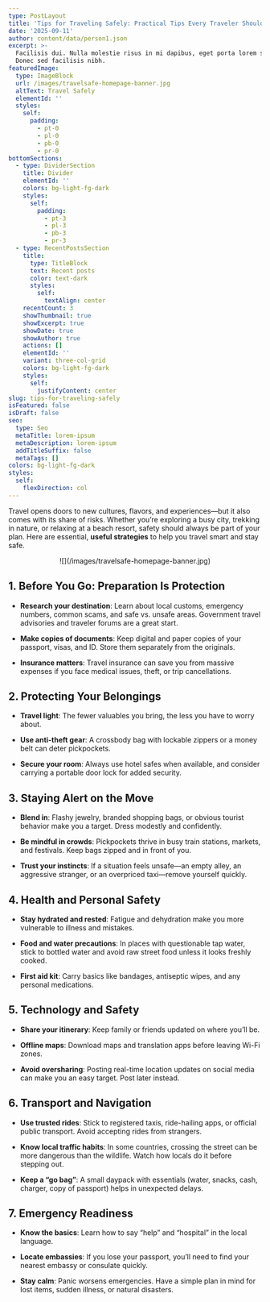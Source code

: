```yaml
---
type: PostLayout
title: 'Tips for Traveling Safely: Practical Tips Every Traveler Should Know'
date: '2025-09-11'
author: content/data/person1.json
excerpt: >-
  Facilisis dui. Nulla molestie risus in mi dapibus, eget porta lorem semper.
  Donec sed facilisis nibh.
featuredImage:
  type: ImageBlock
  url: /images/travelsafe-homepage-banner.jpg
  altText: Travel Safely
  elementId: ''
  styles:
    self:
      padding:
        - pt-0
        - pl-0
        - pb-0
        - pr-0
bottomSections:
  - type: DividerSection
    title: Divider
    elementId: ''
    colors: bg-light-fg-dark
    styles:
      self:
        padding:
          - pt-3
          - pl-3
          - pb-3
          - pr-3
  - type: RecentPostsSection
    title:
      type: TitleBlock
      text: Recent posts
      color: text-dark
      styles:
        self:
          textAlign: center
    recentCount: 3
    showThumbnail: true
    showExcerpt: true
    showDate: true
    showAuthor: true
    actions: []
    elementId: ''
    variant: three-col-grid
    colors: bg-light-fg-dark
    styles:
      self:
        justifyContent: center
slug: tips-for-traveling-safely
isFeatured: false
isDraft: false
seo:
  type: Seo
  metaTitle: lorem-ipsum
  metaDescription: lorem-ipsum
  addTitleSuffix: false
  metaTags: []
colors: bg-light-fg-dark
styles:
  self:
    flexDirection: col
---
```

Travel opens doors to new cultures, flavors, and experiences—but it also comes with its share of risks. Whether you’re exploring a busy city, trekking in nature, or relaxing at a beach resort, safety should always be part of your plan. Here are essential, **useful strategies** to help you travel smart and stay safe.

<div style="text-align: center">![](/images/travelsafe-homepage-banner.jpg)</div>

## 1. Before You Go: Preparation Is Protection

*   **Research your destination**: Learn about local customs, emergency numbers, common scams, and safe vs. unsafe areas. Government travel advisories and traveler forums are a great start.

*   **Make copies of documents**: Keep digital and paper copies of your passport, visas, and ID. Store them separately from the originals.

*   **Insurance matters**: Travel insurance can save you from massive expenses if you face medical issues, theft, or trip cancellations.

## 2. Protecting Your Belongings

*   **Travel light**: The fewer valuables you bring, the less you have to worry about.

*   **Use anti-theft gear**: A crossbody bag with lockable zippers or a money belt can deter pickpockets.

*   **Secure your room**: Always use hotel safes when available, and consider carrying a portable door lock for added security.

## 3. Staying Alert on the Move

*   **Blend in**: Flashy jewelry, branded shopping bags, or obvious tourist behavior make you a target. Dress modestly and confidently.

*   **Be mindful in crowds**: Pickpockets thrive in busy train stations, markets, and festivals. Keep bags zipped and in front of you.

*   **Trust your instincts**: If a situation feels unsafe—an empty alley, an aggressive stranger, or an overpriced taxi—remove yourself quickly.

## 4. Health and Personal Safety

*   **Stay hydrated and rested**: Fatigue and dehydration make you more vulnerable to illness and mistakes.

*   **Food and water precautions**: In places with questionable tap water, stick to bottled water and avoid raw street food unless it looks freshly cooked.

*   **First aid kit**: Carry basics like bandages, antiseptic wipes, and any personal medications.

## 5. Technology and Safety

*   **Share your itinerary**: Keep family or friends updated on where you’ll be.

*   **Offline maps**: Download maps and translation apps before leaving Wi-Fi zones.

*   **Avoid oversharing**: Posting real-time location updates on social media can make you an easy target. Post later instead.

## 6. Transport and Navigation

*   **Use trusted rides**: Stick to registered taxis, ride-hailing apps, or official public transport. Avoid accepting rides from strangers.

*   **Know local traffic habits**: In some countries, crossing the street can be more dangerous than the wildlife. Watch how locals do it before stepping out.

*   **Keep a “go bag”**: A small daypack with essentials (water, snacks, cash, charger, copy of passport) helps in unexpected delays.

## 7. Emergency Readiness

*   **Know the basics**: Learn how to say “help” and “hospital” in the local language.

*   **Locate embassies**: If you lose your passport, you’ll need to find your nearest embassy or consulate quickly.

*   **Stay calm**: Panic worsens emergencies. Have a simple plan in mind for lost items, sudden illness, or natural disasters.

